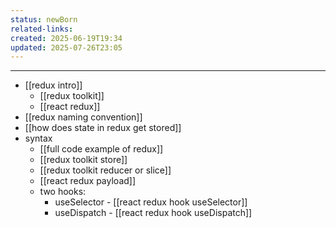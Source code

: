 ```yaml
---
status: newBorn
related-links: 
created: 2025-06-19T19:34
updated: 2025-07-26T23:05
---
```

---

- [[redux intro]]
	- [[redux toolkit]]
	- [[react redux]]
- [[redux naming convention]]
- [[how does state in redux get stored]]
- syntax
	- [[full code example of redux]]
	- [[redux toolkit store]]
	- [[redux toolkit reducer or slice]]
	- [[react redux payload]]
	- two hooks:
		- useSelector - [[react redux hook useSelector]]
		- useDispatch - [[react redux hook useDispatch]]